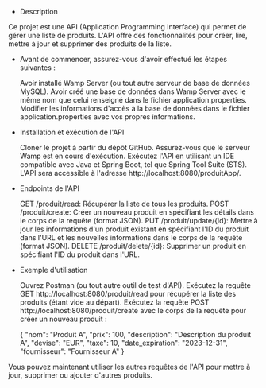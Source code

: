 * Description

Ce projet est une API (Application Programming Interface) qui permet de gérer une liste de produits. L'API offre des fonctionnalités pour créer, lire, mettre à jour et supprimer des produits de la liste.

* Avant de commencer, assurez-vous d'avoir effectué les étapes suivantes :

    Avoir installé Wamp Server (ou tout autre serveur de base de données MySQL).
    Avoir créé une base de données dans Wamp Server avec le même nom que celui renseigné dans le fichier application.properties.
    Modifier les informations d'accès à la base de données dans le fichier application.properties avec vos propres informations.

* Installation et exécution de l'API

    Cloner le projet à partir du dépôt GitHub.
    Assurez-vous que le serveur Wamp est en cours d'exécution.
    Exécutez l'API en utilisant un IDE compatible avec Java et Spring Boot, tel que Spring Tool Suite (STS).
    L'API sera accessible à l'adresse http://localhost:8080/produitApp/.

* Endpoints de l'API

    GET /produit/read: Récupérer la liste de tous les produits.
    POST /produit/create: Créer un nouveau produit en spécifiant les détails dans le corps de la requête (format JSON).
    PUT /produit/update/{id}: Mettre à jour les informations d'un produit existant en spécifiant l'ID du produit dans l'URL et les nouvelles informations dans le corps de la requête (format JSON).
    DELETE /produit/delete/{id}: Supprimer un produit en spécifiant l'ID du produit dans l'URL.

* Exemple d'utilisation

    Ouvrez Postman (ou tout autre outil de test d'API).
    Exécutez la requête GET http://localhost:8080/produit/read pour récupérer la liste des produits (étant vide au départ).
    Exécutez la requête POST http://localhost:8080/produit/create avec le corps de la requête pour créer un nouveau produit :

    {
        "nom": "Produit A",
        "prix": 100,
        "description": "Description du produit A",
        "devise": "EUR",
        "taxe": 10,
        "date_expiration": "2023-12-31",
        "fournisseur": "Fournisseur A"
    }

Vous pouvez maintenant utiliser les autres requêtes de l'API pour mettre à jour, supprimer ou ajouter d'autres produits.
